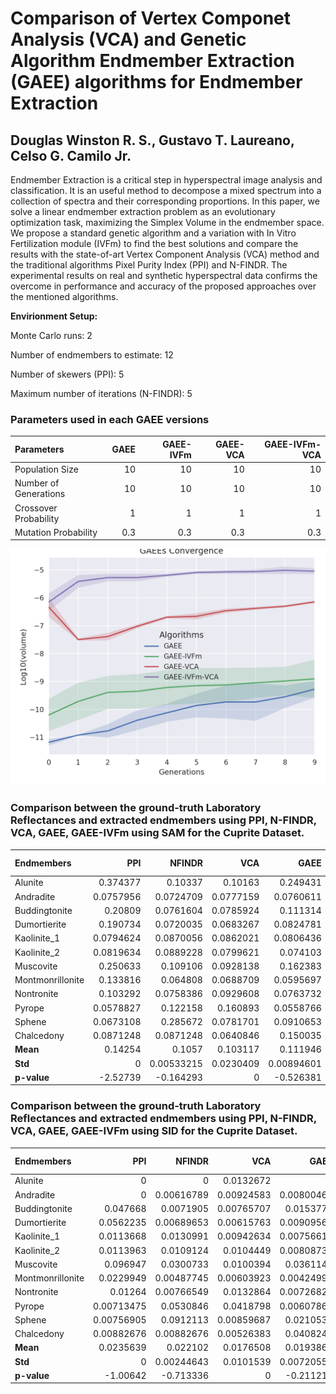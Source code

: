 # Comparison of Vertex Componet Analysis (VCA) and Genetic Algorithm Endmember Extraction (GAEE) algorithms for Endmember Extraction

## Douglas Winston R. S., Gustavo T. Laureano, Celso G. Camilo Jr.

Endmember Extraction is a critical step in hyperspectral image analysis and classification. It is an useful method to decompose a mixed spectrum into a collection of spectra and their corresponding proportions. In this paper, we solve a linear endmember extraction problem as an evolutionary optimization task, maximizing the Simplex Volume in the endmember space. We propose a standard genetic algorithm and a variation with In Vitro Fertilization module (IVFm) to find the best solutions and compare the results with the state-of-art Vertex Component Analysis (VCA) method and the traditional algorithms Pixel Purity Index (PPI) and N-FINDR. The experimental results on real and synthetic hyperspectral data confirms the overcome in performance and accuracy of the proposed approaches over the mentioned algorithms.

**Envirionment Setup:**

Monte Carlo runs: 2 

Number of endmembers to estimate: 12 

Number of skewers (PPI): 5 

Maximum number of iterations (N-FINDR): 5 

### Parameters used in each GAEE versions

| Parameters            |   GAEE |   GAEE-IVFm |   GAEE-VCA |   GAEE-IVFm-VCA |
|:----------------------|-------:|------------:|-----------:|----------------:|
| Population Size       |   10   |        10   |       10   |            10   |
| Number of Generations |   10   |        10   |       10   |            10   |
| Crossover Probability |    1   |         1   |        1   |             1   |
| Mutation Probability  |    0.3 |         0.3 |        0.3 |             0.3 |

![alt text](Convergence.png)

### Comparison between the ground-truth Laboratory Reflectances and extracted endmembers using PPI, N-FINDR, VCA, GAEE, GAEE-IVFm using SAM for the Cuprite Dataset.

| Endmembers       |        PPI |      NFINDR |       VCA |        GAEE |   GAEE-IVFm |   GAEE-VCA |   GAEE-IVFm-VCA |
|:-----------------|-----------:|------------:|----------:|------------:|------------:|-----------:|----------------:|
| Alunite          |  0.374377  |  0.10337    | 0.10163   |  0.249431   |  0.232623   | 0.104276   |     0.104276    |
| Andradite        |  0.0757956 |  0.0724709  | 0.0777159 |  0.0760611  |  0.074694   | 0.0693223  |     0.0752277   |
| Buddingtonite    |  0.20809   |  0.0761604  | 0.0785924 |  0.111314   |  0.121688   | 0.0761598  |     0.0761598   |
| Dumortierite     |  0.190734  |  0.0720035  | 0.0683267 |  0.0824781  |  0.0853791  | 0.0754879  |     0.0754879   |
| Kaolinite_1      |  0.0794624 |  0.0870056  | 0.0862021 |  0.0806436  |  0.0990143  | 0.0870058  |     0.0870058   |
| Kaolinite_2      |  0.0819634 |  0.0889228  | 0.0799621 |  0.074103   |  0.0714376  | 0.0750258  |     0.0641441   |
| Muscovite        |  0.250633  |  0.109106   | 0.0928138 |  0.162383   |  0.169709   | 0.134367   |     0.134172    |
| Montmonrillonite |  0.133816  |  0.064808   | 0.0688709 |  0.0595697  |  0.0676279  | 0.0632861  |     0.0651458   |
| Nontronite       |  0.103292  |  0.0758386  | 0.0929608 |  0.0763732  |  0.0813641  | 0.0892534  |     0.0857129   |
| Pyrope           |  0.0578827 |  0.122158   | 0.160893  |  0.0558766  |  0.0657798  | 0.0682974  |     0.0954414   |
| Sphene           |  0.0673108 |  0.285672   | 0.0781701 |  0.0910653  |  0.118747   | 0.285672   |     0.285672    |
| Chalcedony       |  0.0871248 |  0.0871248  | 0.0640846 |  0.150035   |  0.0827149  | 0.0752052  |     0.0752052   |
| **Mean**         |  0.14254   |  0.1057     | 0.103117  |  0.111946   |  0.106926   | 0.10098    |     0.102141    |
| **Std**          |  0         |  0.00533215 | 0.0230409 |  0.00894601 |  0.00629223 | 0.00179384 |     0.000766907 |
| **p-value**      | -2.52739   | -0.164293   | 0         | -0.526381   | -0.243653   | 0.136858   |     0.0625914   |

### Comparison between the ground-truth Laboratory Reflectances and extracted endmembers using PPI, N-FINDR, VCA, GAEE, GAEE-IVFm using SID for the Cuprite Dataset.

| Endmembers       |         PPI |      NFINDR |        VCA |        GAEE |   GAEE-IVFm |    GAEE-VCA |   GAEE-IVFm-VCA |
|:-----------------|------------:|------------:|-----------:|------------:|------------:|------------:|----------------:|
| Alunite          |  0          |  0          | 0.0132672  |  0          |  0          |  0.0145061  |      0.0145061  |
| Andradite        |  0          |  0.00616789 | 0.00924583 |  0.00800466 |  0          |  0.00567641 |      0.00693028 |
| Buddingtonite    |  0.047668   |  0.0071905  | 0.00765707 |  0.0153772  |  0.0180597  |  0.0071905  |      0.0071905  |
| Dumortierite     |  0.0562235  |  0.00689653 | 0.00615763 |  0.00909567 |  0.0137228  |  0.00774689 |      0.00774689 |
| Kaolinite_1      |  0.0113668  |  0.0130991  | 0.00942634 |  0.00756614 |  0.0168275  |  0.0130991  |      0.0130991  |
| Kaolinite_2      |  0.0113963  |  0.0109124  | 0.0104449  |  0.00808734 |  0.00536273 |  0.00809942 |      0.004838   |
| Muscovite        |  0.096947   |  0.0300733  | 0.0100394  |  0.0361145  |  0.0375192  |  0.0428566  |      0.0269789  |
| Montmonrillonite |  0.0229949  |  0.00487745 | 0.00603923 |  0.00424995 |  0.00457033 |  0.00483121 |      0.00483121 |
| Nontronite       |  0.01264    |  0.00766549 | 0.0132864  |  0.00726825 |  0.00755031 |  0.00961848 |      0.00914114 |
| Pyrope           |  0.00713475 |  0.0530846  | 0.0418798  |  0.00607869 |  0.00469253 |  0.00772668 |      0.0125333  |
| Sphene           |  0.00756905 |  0.0912113  | 0.00859687 |  0.0210532  |  0.0170983  |  0.0225175  |      0.0912113  |
| Chalcedony       |  0.00882676 |  0.00882676 | 0.00526383 |  0.0408248  |  0.0105087  |  0.00668973 |      0.00668973 |
| **Mean**         |  0.0235639  |  0.022102   | 0.0176508  |  0.0193861  |  0.0141586  |  0.0193138  |      0.0216543  |
| **Std**          |  0          |  0.00244643 | 0.0101539  |  0.00720557 |  0.00340848 |  0.00951891 |      0.00572175 |
| **p-value**      | -1.00642    | -0.713336   | 0          | -0.211216   |  0.535411   | -0.185562   |     -0.540386   |

